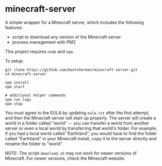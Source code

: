# minecraft-server

A simple wrapper for a Minecraft server, which includes the following features:
- script to download any version of the Minecraft server
- process management with PM2

This project requires `node` and `npm`.

To setup:
```
git clone https://github.com/bentsherman/minecraft-server.git
cd minecraft-server

npm install
npm start

# additional helper commands
npm run logs
npm stop
```

You must agree to the EULA by updating `eula.txt` after the first attempt, and then the Minecraft server will start up properly. The server will create a world in a folder called "world" -- you can transfer a world from another server or even a local world by transferring that world's folder. For example, if you had a local world called "Earthland", you would have to find the folder called "Earthland" in your Minecraft install, copy it to the server directly and rename the folder to "world".

NOTE: The script `download.sh` may not work for newer versions of Minecraft. For newer versions, check the Minecraft website.
